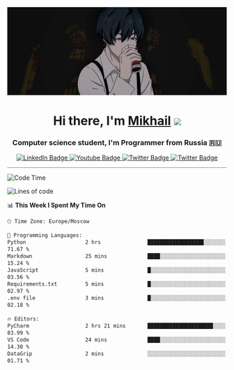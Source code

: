 <div>
  <div align="center">
    <img src="img/banner.jpg"/>
    <h1 align="center">Hi there, I'm <a href="https://github.com/Angeloffy" target="_blank">Mikhail</a> 
    <img src="https://github.com/blackcater/blackcater/raw/main/images/Hi.gif" height="32"/></h1>
  </div>

  <h3 align="center">Computer science student, I'm Programmer from Russia 🇷🇺</h3>
  <div id="badges" align="center">
    <a href="https://t.me/angeloffy">
      <img src="https://img.shields.io/badge/Telegram-2CA5E0?style=for-the-badge&logo=telegram&logoColor=white" alt="LinkedIn Badge"/>
    </a>
    <a href="https://www.youtube.com/channel/UCEL3-LeG0U1_2Ji9XXcPhkQ">
      <img src="https://img.shields.io/badge/YouTube-red?style=for-the-badge&logo=youtube&logoColor=white" alt="Youtube Badge"/>
    </a>
    <a href="mailto:angeloffy.work@gmail.com">
      <img src="https://img.shields.io/badge/Gmail-D14836?style=for-the-badge&logo=gmail&logoColor=white" alt="Twitter Badge"/>
    </a>
    <a href="https://discordapp.com/users/949624873649582121">
      <img src="https://img.shields.io/badge/Discord-7289DA?style=for-the-badge&logo=discord&logoColor=white" alt="Twitter Badge"/>
    </a>
</div>
 
 <hr style="height:1px; color:black; background-color:gray"> 
  
<!--START_SECTION:waka-->
![Code Time](http://img.shields.io/badge/Code%20Time-492%20hrs%2014%20mins-blue)

![Lines of code](https://img.shields.io/badge/From%20Hello%20World%20I%27ve%20Written-97.7%20thousand%20lines%20of%20code-blue)

📊 **This Week I Spent My Time On** 

```text
🕑︎ Time Zone: Europe/Moscow

💬 Programming Languages: 
Python                   2 hrs               ██████████████████░░░░░░░   71.67 % 
Markdown                 25 mins             ████░░░░░░░░░░░░░░░░░░░░░   15.24 % 
JavaScript               5 mins              █░░░░░░░░░░░░░░░░░░░░░░░░   03.56 % 
Requirements.txt         5 mins              █░░░░░░░░░░░░░░░░░░░░░░░░   02.97 % 
.env file                3 mins              █░░░░░░░░░░░░░░░░░░░░░░░░   02.18 % 

🔥 Editors: 
PyCharm                  2 hrs 21 mins       █████████████████████░░░░   83.99 % 
VS Code                  24 mins             ████░░░░░░░░░░░░░░░░░░░░░   14.30 % 
DataGrip                 2 mins              ░░░░░░░░░░░░░░░░░░░░░░░░░   01.71 % 
```


<!--END_SECTION:waka-->
